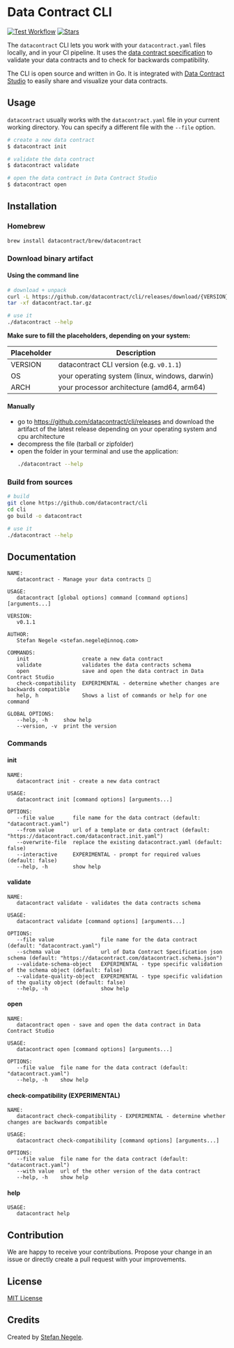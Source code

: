 # Data Contract CLI

<p>
  <a href="https://github.com/datacontract/cli/actions/workflows/ci.yaml?query=branch%3Amain">
    <img alt="Test Workflow" src="https://img.shields.io/github/actions/workflow/status/datacontract/cli/ci.yaml?branch=main"></a>
  <a href="https://img.shields.io/github/stars/datacontract/cli">
    <img alt="Stars" src="https://img.shields.io/github/stars/datacontract/cli" /></a>
  <!-- <a href="https://github.com/datacontract/cli/graphs/contributors">
    <img alt="Contributors" src="https://img.shields.io/github/contributors/datacontract/cli" /></a>
  <a href="https://github.com/datacontract/cli/releases">
    <img alt="Downloads" src="https://img.shields.io/github/downloads/datacontract/cli/total" /></a>
  <a href="https://github.com/datacontract/cli/releases">
    <img  alt="Downloads of latest" src="https://img.shields.io/github/downloads/datacontract/cli/latest/total" /></a> -->
</p>

The `datacontract` CLI lets you work with your `datacontract.yaml` files locally, and in your CI pipeline. It uses the [data contract specification](https://datacontract.com/) to validate your data contracts and to check for backwards compatibility.

The CLI is open source and written in Go. It is integrated with [Data Contract Studio](https://studio.datacontract.com/) to easily share and visualize your data contracts.

## Usage

`datacontract` usually works with the `datacontract.yaml` file in your current working directory. You can specify a different file with the `--file` option.

```bash
# create a new data contract
$ datacontract init

# validate the data contract
$ datacontract validate

# open the data contract in Data Contract Studio
$ datacontract open
```

## Installation

### Homebrew
```bash
brew install datacontract/brew/datacontract
```

### Download binary artifact

#### Using the command line

```bash
# download + unpack
curl -L https://github.com/datacontract/cli/releases/download/{VERSION}/datacontract-{VERSION}-{OS}-{ARCH}.tar.gz -o datacontract.tar.gz
tar -xf datacontract.tar.gz

# use it
./datacontract --help
```

**Make sure to fill the placeholders, depending on your system:**

| Placeholder | Description                                    |
|-------------|------------------------------------------------|
| VERSION     | datacontract CLI version (e.g. `v0.1.1`)       |
| OS          | your operating system (linux, windows, darwin) |
| ARCH        | your processor architecture (amd64, arm64)     |

#### Manually

- go to https://github.com/datacontract/cli/releases and download the artifact of the latest release depending on your operating system and cpu architecture
- decompress the file (tarball or zipfolder)
- open the folder in your terminal and use the application:
  ```bash
  ./datacontract --help
  ```

### Build from sources
```bash
# build
git clone https://github.com/datacontract/cli
cd cli
go build -o datacontract

# use it
./datacontract --help
```

## Documentation

```
NAME:
   datacontract - Manage your data contracts 📄

USAGE:
   datacontract [global options] command [command options] [arguments...]

VERSION:
   v0.1.1

AUTHOR:
   Stefan Negele <stefan.negele@innoq.com>

COMMANDS:
   init                 create a new data contract
   validate             validates the data contracts schema
   open                 save and open the data contract in Data Contract Studio
   check-compatibility  EXPERIMENTAL - determine whether changes are backwards compatible
   help, h              Shows a list of commands or help for one command

GLOBAL OPTIONS:
   --help, -h     show help
   --version, -v  print the version
```

### Commands

#### init 
```
NAME:
   datacontract init - create a new data contract

USAGE:
   datacontract init [command options] [arguments...]

OPTIONS:
   --file value      file name for the data contract (default: "datacontract.yaml")
   --from value      url of a template or data contract (default: "https://datacontract.com/datacontract.init.yaml")
   --overwrite-file  replace the existing datacontract.yaml (default: false)
   --interactive     EXPERIMENTAL - prompt for required values (default: false)
   --help, -h        show help
```

#### validate
```
NAME:
   datacontract validate - validates the data contracts schema

USAGE:
   datacontract validate [command options] [arguments...]

OPTIONS:
   --file value               file name for the data contract (default: "datacontract.yaml")
   --schema value             url of Data Contract Specification json schema (default: "https://datacontract.com/datacontract.schema.json")
   --validate-schema-object   EXPERIMENTAL - type specific validation of the schema object (default: false)
   --validate-quality-object  EXPERIMENTAL - type specific validation of the quality object (default: false)
   --help, -h                 show help
```

#### open
```
NAME:
   datacontract open - save and open the data contract in Data Contract Studio

USAGE:
   datacontract open [command options] [arguments...]

OPTIONS:
   --file value  file name for the data contract (default: "datacontract.yaml")
   --help, -h    show help
```


#### check-compatibility (EXPERIMENTAL)
```
NAME:
   datacontract check-compatibility - EXPERIMENTAL - determine whether changes are backwards compatible

USAGE:
   datacontract check-compatibility [command options] [arguments...]

OPTIONS:
   --file value  file name for the data contract (default: "datacontract.yaml")
   --with value  url of the other version of the data contract
   --help, -h    show help
```

#### help
```
USAGE:
   datacontract help
```

## Contribution

We are happy to receive your contributions. Propose your change in an issue or directly create a pull request with your improvements.

## License

[MIT License](LICENSE)

## Credits

Created by [Stefan Negele](https://www.linkedin.com/in/stefan-negele-573153112/).
